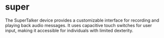 # super
The SuperTalker device provides a customizable interface for recording and playing back audio messages. It uses capacitive touch switches for user input, making it accessible for individuals with limited dexterity.
